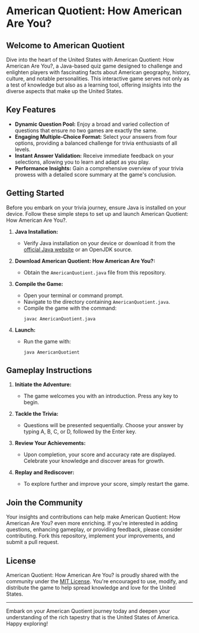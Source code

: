 # American Quotient: How American Are You?

## Welcome to American Quotient
Dive into the heart of the United States with American Quotient: How American Are You?, a Java-based quiz game designed to challenge and enlighten players with fascinating facts about American geography, history, culture, and notable personalities. This interactive game serves not only as a test of knowledge but also as a learning tool, offering insights into the diverse aspects that make up the United States.

## Key Features
- **Dynamic Question Pool:** Enjoy a broad and varied collection of questions that ensure no two games are exactly the same.
- **Engaging Multiple-Choice Format:** Select your answers from four options, providing a balanced challenge for trivia enthusiasts of all levels.
- **Instant Answer Validation:** Receive immediate feedback on your selections, allowing you to learn and adapt as you play.
- **Performance Insights:** Gain a comprehensive overview of your trivia prowess with a detailed score summary at the game's conclusion.

## Getting Started
Before you embark on your trivia journey, ensure Java is installed on your device. Follow these simple steps to set up and launch American Quotient: How American Are You?.

1. **Java Installation:**
   - Verify Java installation on your device or download it from the [official Java website](https://www.oracle.com/java/technologies/javase-downloads.html) or an OpenJDK source.

2. **Download American Quotient: How American Are You?:**
   - Obtain the `AmericanQuotient.java` file from this repository.

3. **Compile the Game:**
   - Open your terminal or command prompt.
   - Navigate to the directory containing `AmericanQuotient.java`.
   - Compile the game with the command:
     ```shell
     javac AmericanQuotient.java
     ```

4. **Launch:**
   - Run the game with:
     ```shell
     java AmericanQuotient
     ```

## Gameplay Instructions
1. **Initiate the Adventure:**
   - The game welcomes you with an introduction. Press any key to begin.

2. **Tackle the Trivia:**
   - Questions will be presented sequentially. Choose your answer by typing A, B, C, or D, followed by the Enter key.

3. **Review Your Achievements:**
   - Upon completion, your score and accuracy rate are displayed. Celebrate your knowledge and discover areas for growth.

4. **Replay and Rediscover:**
   - To explore further and improve your score, simply restart the game.

## Join the Community
Your insights and contributions can help make American Quotient: How American Are You? even more enriching. If you're interested in adding questions, enhancing gameplay, or providing feedback, please consider contributing. Fork this repository, implement your improvements, and submit a pull request.

## License
American Quotient: How American Are You? is proudly shared with the community under the [MIT License](LICENSE.md). You're encouraged to use, modify, and distribute the game to help spread knowledge and love for the United States.

---

Embark on your American Quotient journey today and deepen your understanding of the rich tapestry that is the United States of America. Happy exploring!